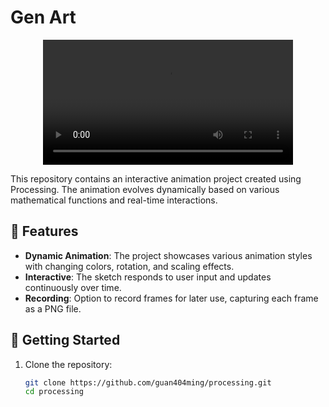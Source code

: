 # Gen Art

<div align="center">
  <video src="https://github.com/user-attachments/assets/2223385e-7254-47f7-8de4-242a200982c9" width="400" />  
</div>

This repository contains an interactive animation project created using Processing. The animation evolves dynamically based on various mathematical functions and real-time interactions.

## 🎨 Features

- **Dynamic Animation**: The project showcases various animation styles with changing colors, rotation, and scaling effects.
- **Interactive**: The sketch responds to user input and updates continuously over time.
- **Recording**: Option to record frames for later use, capturing each frame as a PNG file.

## 🎨 Getting Started

1. Clone the repository:

   ```bash
   git clone https://github.com/guan404ming/processing.git
   cd processing
    ```

